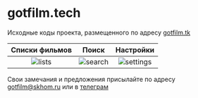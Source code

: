 # gotfilm.tech
Исходные коды проекта, размещенного по адресу [gotfilm.tk](https://gotfilm.tech)

Списки фильмов             |  Поиск                    |  Настройки
:-------------------------:|:-------------------------:|:-------------------------:
![lists](https://github.com/awesomesk1ll/gotfilm.tk/blob/develop/docs/lists.gif) | ![search](https://github.com/awesomesk1ll/gotfilm.tk/blob/develop/docs/search.gif) | ![settings](https://github.com/awesomesk1ll/gotfilm.tk/blob/develop/docs/settings.gif)

Свои замечания и предложения присылайте по адресу gotfilm@skhom.ru или в [телеграм](https://t.me/awesomesk1ll)
